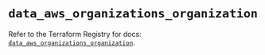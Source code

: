 # `data_aws_organizations_organization`

Refer to the Terraform Registry for docs: [`data_aws_organizations_organization`](https://registry.terraform.io/providers/hashicorp/aws/5.100.0/docs/data-sources/organizations_organization).
